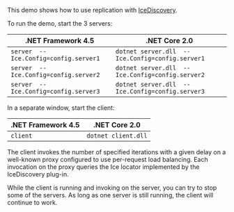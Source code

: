 This demo shows how to use replication with [IceDiscovery][1].

To run the demo, start the 3 servers:

| .NET Framework 4.5                    | .NET Core 2.0                                    |
| --------------------------------------| ------------------------------------------------ |
| `server  --Ice.Config=config.server1` | `dotnet server.dll  --Ice.Config=config.server1` |
| `server  --Ice.Config=config.server2` | `dotnet server.dll  --Ice.Config=config.server2` |
| `server  --Ice.Config=config.server3` | `dotnet server.dll  --Ice.Config=config.server3` |

In a separate window, start the client:

| .NET Framework 4.5 | .NET Core 2.0       |
| ------------------ | ------------------- |
| `client`           | `dotnet client.dll` |

The client invokes the number of specified iterations with a given
delay on a well-known proxy configured to use per-request load
balancing. Each invocation on the proxy queries the Ice locator
implemented by the IceDiscovery plug-in.

While the client is running and invoking on the server, you can try to
stop some of the servers. As long as one server is still running, the
client will continue to work.

[1]: https://doc.zeroc.com/display/Ice37/IceDiscovery
